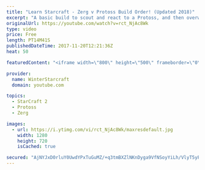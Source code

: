 ```yaml
---
title: "Learn Starcraft - Zerg v Protoss Build Order! (Updated 2018)"
excerpt: "A basic build to scout and react to a Protoss, and then overwhelm them with the swarm! Meant for lower level players looking for direction, not higher level looking for the dankest meta. -- Watch live at https://www.twitch.tv/wintergaming"
originalUrl: https://youtube.com/watch?v=rct_NjAc8Wk
type: video
price: Free
length: PT14M41S
publishedDateTime: 2017-11-20T12:21:36Z
heat: 50

featuredContent: "<iframe width=\"800\" height=\"500\" frameborder=\"0\" src=\"https://www.youtube.com/embed/rct_NjAc8Wk\" allow=\"accelerometer; autoplay; encrypted-media; gyroscope; picture-in-picture\" allowfullscreen></iframe>"

provider:
  name: WinterStarcraft
  domain: youtube.com

topics:
  - StarCraft 2
  - Protoss
  - Zerg

images:
  - url: https://i.ytimg.com/vi/rct_NjAc8Wk/maxresdefault.jpg
    width: 1280
    height: 720
    isCached: true

secured: "AjNYJxD0rluY0UwdYPxTuGuMZ/+q3tmBXZlNKnDyga9VfNSoyYiLh/VlyT5yP+A9+RORJct7/kQtHOTGA0ZwzfSllBLJH3pGzI+e4z3xvsgJjxcHtHoFHdpv7uVDgBYMlZRDsurjpCEAzKT08NW57iDb8NcFu1f5nbfr/IaQbAWIKystQ8CUVXRWJ5DBVwCfJNZiGxlN18DgC+6idKAOs4xFKO6lxCMlxHbHJyQcTqEv7/Hn34Bkz0V5l3t8jYl2duzmBhw6t3abYBR9HU6x/GMw8OSoNkjCUU/j5hDv7o9Tm331PbeQhnSEElqIn5kf/tBIVLsfjHt+Dm0zcjvLKIv4yjzASCNej9/kvJPI7xFh1MyfqBnZSlZsCwe3i99CWhAmNIJGQzmm619UBvKUjmsrkoOQC+eipbLV2LnIlQw=;0MkTGHCWYdPuoAfv8YMyTA=="
---
```


